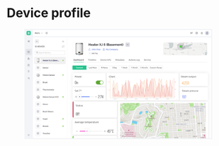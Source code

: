 # Device profile

<figure><img src="../../../.gitbook/assets/19-devices-device profile 1.png" alt=""><figcaption></figcaption></figure>
